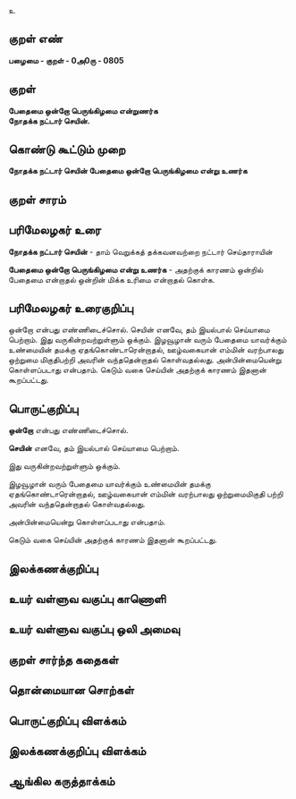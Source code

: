 உ

## குறள் எண் 

**பழைமை - குறள் - 0அ0ரு - 0805**

## குறள் 

**பேதைமை ஒன்றோ பெருங்கிழமை என்றுணர்க  
நோதக்க நட்டார் செயின்.**

## கொண்டு கூட்டும் முறை

**நோதக்க நட்டார் செயின் பேதைமை ஒன்றோ பெருங்கிழமை என்று உணர்க**

## குறள் சாரம் 


## பரிமேலழகர் உரை

**நோதக்க நட்டார் செயின்** - தாம் வெறுக்கத் தக்கவனவற்றை நட்டார் செய்தாராயின் 

**பேதைமை ஒன்றோ பெருங்கிழமை என்று உணர்க** - அதற்குக் காரணம் ஒன்றில் பேதைமை என்றாதல் ஒன்றின் மிக்க உரிமை என்றாதல் கொள்க.

## பரிமேலழகர் உரைகுறிப்பு   

ஒன்றோ என்பது எண்ணிடைச்சொல். செயின் எனவே, தம் இயல்பால் செய்யாமை பெற்றாம். இது வருகின்றவற்றுள்ளும் ஒக்கும். இழவூழான் வரும் பேதைமை யாவர்க்கும் உண்மையின் தமக்கு ஏதங்கொண்டாரென்றாதல், ஊழ்வகையான் எம்மின் வரற்பாலது ஒற்றுமை மிகுதிபற்றி அவரின் வந்ததென்றாதல் கொள்வதல்லது. அன்பின்மையென்று கொள்ளப்படாது என்பதாம். கெடும் வகை செய்யின் அதற்குக் காரணம் இதனான் கூறப்பட்டது.

## பொருட்குறிப்பு 

**ஒன்றோ** என்பது எண்ணிடைச்சொல். 

**செயின்** எனவே, தம் இயல்பால் செய்யாமை பெற்றாம். 

இது வருகின்றவற்றுள்ளும் ஒக்கும். 

இழவூழான் வரும் பேதைமை யாவர்க்கும் உண்மையின் தமக்கு ஏதங்கொண்டாரென்றாதல், ஊழ்வகையான் எம்மின் வரற்பாலது ஒற்றுமைமிகுதி பற்றி அவரின் வந்ததென்றாதல் கொள்வதல்லது. 

அன்பின்மையென்று கொள்ளப்படாது என்பதாம். 

கெடும் வகை செய்யின் அதற்குக் காரணம் இதனான் கூறப்பட்டது.

## இலக்கணக்குறிப்பு  


## உயர் வள்ளுவ வகுப்பு காணொளி


## உயர் வள்ளுவ வகுப்பு ஒலி அமைவு 

 
## குறள் சார்ந்த கதைகள் 


## தொன்மையான சொற்கள்


## பொருட்குறிப்பு விளக்கம்


## இலக்கணக்குறிப்பு விளக்கம்


## ஆங்கில கருத்தாக்கம் 


